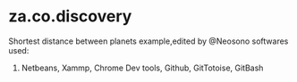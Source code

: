 # za.co.discovery
Shortest distance between planets example,edited by @Neosono
softwares used:
1. Netbeans,
 Xammp, Chrome Dev tools, Github, GitTotoise, GitBash
 

